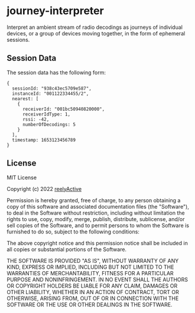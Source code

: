 journey-interpreter
===================

Interpret an ambient stream of radio decodings as journeys of individual devices, or a group of devices moving together, in the form of ephemeral sessions.


Session Data
------------

The session data has the following form:

    {
      sessionId: "938c43ec5709e587",
      instanceId: "001122334455/2",
      nearest: [
        {
          receiverId: "001bc50940820000",
          receiverIdType: 1,
          rssi: -42,
          numberOfDecodings: 5
        }
      ],
      timestamp: 1653123456789
    }



License
-------

MIT License

Copyright (c) 2022 [reelyActive](https://www.reelyactive.com)

Permission is hereby granted, free of charge, to any person obtaining a copy of this software and associated documentation files (the "Software"), to deal in the Software without restriction, including without limitation the rights to use, copy, modify, merge, publish, distribute, sublicense, and/or sell copies of the Software, and to permit persons to whom the Software is furnished to do so, subject to the following conditions:

The above copyright notice and this permission notice shall be included in all copies or substantial portions of the Software.

THE SOFTWARE IS PROVIDED "AS IS", WITHOUT WARRANTY OF ANY KIND, EXPRESS OR
IMPLIED, INCLUDING BUT NOT LIMITED TO THE WARRANTIES OF MERCHANTABILITY,
FITNESS FOR A PARTICULAR PURPOSE AND NONINFRINGEMENT. IN NO EVENT SHALL THE
AUTHORS OR COPYRIGHT HOLDERS BE LIABLE FOR ANY CLAIM, DAMAGES OR OTHER
LIABILITY, WHETHER IN AN ACTION OF CONTRACT, TORT OR OTHERWISE, ARISING FROM,
OUT OF OR IN CONNECTION WITH THE SOFTWARE OR THE USE OR OTHER DEALINGS IN
THE SOFTWARE.
